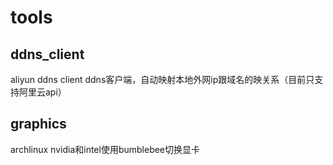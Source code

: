 # tools

## ddns_client
aliyun ddns client ddns客户端，自动映射本地外网ip跟域名的映关系（目前只支持阿里云api）

## graphics
archlinux nvidia和intel使用bumblebee切换显卡
